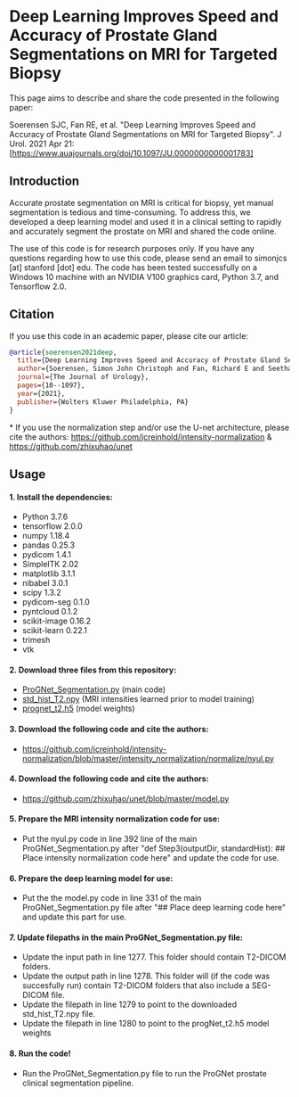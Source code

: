 # Deep Learning Improves Speed and Accuracy of Prostate Gland Segmentations on MRI for Targeted Biopsy

This page aims to describe and share the code presented in the following paper:

Soerensen SJC, Fan RE, et al. "Deep Learning Improves Speed and Accuracy of Prostate Gland Segmentations on MRI for Targeted Biopsy". J Urol. 2021 Apr 21: [https://www.auajournals.org/doi/10.1097/JU.0000000000001783]

## Introduction
Accurate prostate segmentation on MRI is critical for biopsy, yet manual segmentation is tedious and time-consuming. To address this, we developed a deep learning model and used it in a clinical setting to rapidly and accurately segment the prostate on MRI and shared the code online.

The use of this code is for research purposes only. If you have any questions regarding how to use this code, please send an email to simonjcs [at] stanford [dot] edu. The code has been tested successfully on a Windows 10 machine with an NVIDIA V100 graphics card, Python 3.7, and Tensorflow 2.0.

## Citation

If you use this code in an academic paper, please cite our article:

```bibtex
@article{soerensen2021deep,
  title={Deep Learning Improves Speed and Accuracy of Prostate Gland Segmentations on MRI for Targeted Biopsy},
  author={Soerensen, Simon John Christoph and Fan, Richard E and Seetharaman, Arun and Chen, Leo and Shao, Wei and Bhattacharya, Indrani and Kim, Yong-hun and Sood, Rewa and Borre, Michael and Chung, Benjamin I and Sonn, Geoffrey A and Rusu, Mirabela},
  journal={The Journal of Urology},
  pages={10--1097},
  year={2021},
  publisher={Wolters Kluwer Philadelphia, PA}
}
```

 \* If you use the normalization step and/or use the U-net architecture, please cite the authors: https://github.com/jcreinhold/intensity-normalization & https://github.com/zhixuhao/unet

## Usage

#### 1. Install the dependencies:
- Python 3.7.6
- tensorflow 2.0.0
- numpy  1.18.4
- pandas 0.25.3
- pydicom 1.4.1
- SimpleITK 2.02
- matplotlib 3.1.1
- nibabel 3.0.1
- scipy 1.3.2
- pydicom-seg 0.1.0
- pyntcloud 0.1.2
- scikit-image 0.16.2
- scikit-learn 0.22.1
- trimesh
- vtk

#### 2. Download three files from this repository:

- [ProGNet_Segmentation.py](https://github.com/simonjcs/ProGNet/blob/main/ProGNet_Segmentation.py) (main code)
- [std_hist_T2.npy](https://github.com/simonjcs/ProGNet/blob/main/std_hist_T2.npy) (MRI intensities learned prior to model training)
- [prognet_t2.h5](https://github.com/simonjcs/ProGNet/blob/main/prognet_t2.h5) (model weights)

#### 3. Download the following code and cite the authors:

- https://github.com/jcreinhold/intensity-normalization/blob/master/intensity_normalization/normalize/nyul.py

#### 4. Download the following code and cite the authors:

- https://github.com/zhixuhao/unet/blob/master/model.py
 
#### 5. Prepare the MRI intensity normalization code for use:

- Put the nyul.py code in line 392 line of the main ProGNet_Segmentation.py after "def Step3(outputDir, standardHist): ## Place intensity normalization code here" and update the code for use.

#### 6. Prepare the deep learning model for use:

- Put the the model.py code in line 331 of the main ProGNet_Segmentation.py file after "## Place deep learning code here" and update this part for use.

#### 7. Update filepaths in the main ProGNet_Segmentation.py file:

- Update the input path in line 1277. This folder should contain T2-DICOM folders. 
- Update the output path in line 1278. This folder will (if the code was succesfully run) contain T2-DICOM folders that also include a SEG-DICOM file.
- Update the filepath in line 1279 to point to the downloaded std_hist_T2.npy file.
- Update the filepath in line 1280 to point to the progNet_t2.h5 model weights

#### 8. Run the code!

- Run the ProGNet_Segmentation.py file to run the ProGNet prostate clinical segmentation pipeline.
